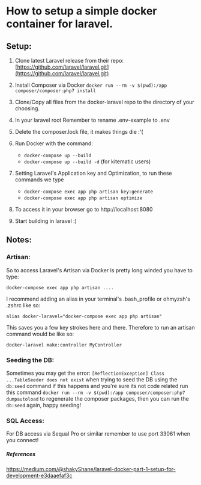 # How to setup a simple docker container for laravel.

## Setup: 

1. Clone latest Laravel release from their repo: [https://github.com/laravel/laravel.git](https://github.com/laravel/laravel.git)

2. Install Composer via Docker 
	`docker run --rm -v $(pwd):/app composer/composer:php7 install`

3. Clone/Copy all files from the docker-laravel repo to the directory of your choosing.

4. In your laravel root Remember to rename .env-example to .env

5. Delete the composer.lock file, it makes things die :'(

6. Run Docker with the command:
	* `docker-compose up --build `
	* `docker-compose up --build -d` (for kitematic users)

7. Setting Laravel's Application key and Optimization, to run these commands we type
	* `docker-compose exec app php artisan key:generate`
	* `docker-compose exec app php artisan optimize`

8. To access it in your browser go to http://localhost:8080 

9. Start building in laravel :)


## Notes:

### Artisan: 

So to access Laravel's Artisan via Docker is pretty long winded you have to type:

`docker-compose exec app php artisan ....`

I recommend adding an alias in your terminal's .bash_profile or ohmyzsh's .zshrc like so:

`alias docker-laravel="docker-compose exec app php artisan"`

This saves you a few key strokes here and there. Therefore to run an artisan command would be like so: 

`docker-laravel make:controller MyController`

### Seeding the DB:

Sometimes you may get the error: `[ReflectionException] Class ...TableSeeder does not exist` when trying to seed the DB using the `db:seed` command if this happens and you're sure its not code related run this command `docker run --rm -v $(pwd):/app composer/composer:php7 dumpautoload` to regenerate the composer packages, then you can run the `db:seed` again, happy seeding!

### SQL Access:
For DB access via Sequal Pro or similar remember to use port 33061 when you connect!

##### References
https://medium.com/@shakyShane/laravel-docker-part-1-setup-for-development-e3daaefaf3c


